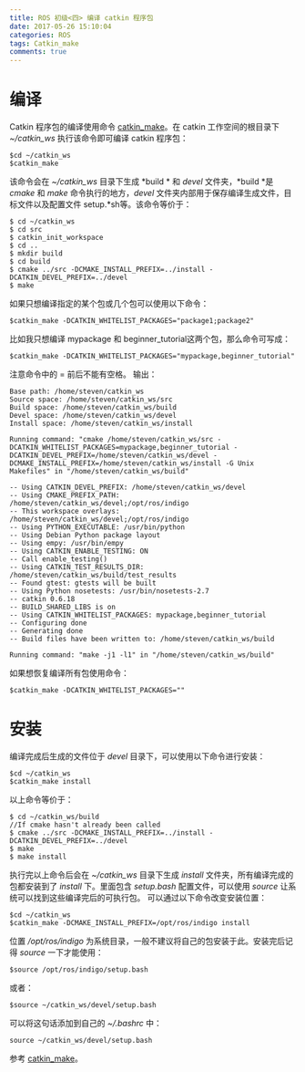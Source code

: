```yaml
---
title: ROS 初级<四> 编译 catkin 程序包
date: 2017-05-26 15:10:04
categories: ROS
tags: Catkin_make
comments: true
---
```

# 编译
Catkin 程序包的编译使用命令 [catkin_make](http://wiki.ros.org/catkin/commands/catkin_make)。在 catkin 工作空间的根目录下 *~/catkin_ws* 执行该命令即可编译 catkin 程序包：
   ```
 $cd ~/catkin_ws
 $catkin_make
   ```
<!--more-->
该命令会在 *~/catkin_ws* 目录下生成 *build * 和 *devel* 文件夹，*build *是 *cmake* 和 *make* 命令执行的地方，*devel* 文件夹内部用于保存编译生成文件，目标文件以及配置文件 setup.*sh等。该命令等价于：
  ```
 $ cd ~/catkin_ws
 $ cd src
 $ catkin_init_workspace
 $ cd ..
 $ mkdir build
 $ cd build
 $ cmake ../src -DCMAKE_INSTALL_PREFIX=../install -DCATKIN_DEVEL_PREFIX=../devel
 $ make
  ```
如果只想编译指定的某个包或几个包可以使用以下命令：
  ```
 $catkin_make -DCATKIN_WHITELIST_PACKAGES="package1;package2"
  ```
比如我只想编译 mypackage 和 beginner_tutorial这两个包，那么命令可写成：
  ```
$catkin_make -DCATKIN_WHITELIST_PACKAGES="mypackage,beginner_tutorial"
  ```
注意命令中的 = 前后不能有空格。
输出：
  ```
Base path: /home/steven/catkin_ws
Source space: /home/steven/catkin_ws/src
Build space: /home/steven/catkin_ws/build
Devel space: /home/steven/catkin_ws/devel
Install space: /home/steven/catkin_ws/install

 Running command: "cmake /home/steven/catkin_ws/src -DCATKIN_WHITELIST_PACKAGES=mypackage,beginner_tutorial -DCATKIN_DEVEL_PREFIX=/home/steven/catkin_ws/devel -DCMAKE_INSTALL_PREFIX=/home/steven/catkin_ws/install -G Unix Makefiles" in "/home/steven/catkin_ws/build"

-- Using CATKIN_DEVEL_PREFIX: /home/steven/catkin_ws/devel
-- Using CMAKE_PREFIX_PATH: /home/steven/catkin_ws/devel;/opt/ros/indigo
-- This workspace overlays: /home/steven/catkin_ws/devel;/opt/ros/indigo
-- Using PYTHON_EXECUTABLE: /usr/bin/python
-- Using Debian Python package layout
-- Using empy: /usr/bin/empy
-- Using CATKIN_ENABLE_TESTING: ON
-- Call enable_testing()
-- Using CATKIN_TEST_RESULTS_DIR: /home/steven/catkin_ws/build/test_results
-- Found gtest: gtests will be built
-- Using Python nosetests: /usr/bin/nosetests-2.7
-- catkin 0.6.18
-- BUILD_SHARED_LIBS is on
-- Using CATKIN_WHITELIST_PACKAGES: mypackage,beginner_tutorial
-- Configuring done
-- Generating done
-- Build files have been written to: /home/steven/catkin_ws/build

 Running command: "make -j1 -l1" in "/home/steven/catkin_ws/build"

  ```
如果想恢复编译所有包使用命令：
  ```
 $catkin_make -DCATKIN_WHITELIST_PACKAGES=""
  ```
# 安装
编译完成后生成的文件位于 *devel* 目录下，可以使用以下命令进行安装：
  ```
 $cd ~/catkin_ws
 $catkin_make install
  ```
以上命令等价于：
  ```
 $ cd ~/catkin_ws/build
 //If cmake hasn't already been called
 $ cmake ../src -DCMAKE_INSTALL_PREFIX=../install -DCATKIN_DEVEL_PREFIX=../devel
 $ make
 $ make install
  ```
执行完以上命令后会在 *~/catkin_ws* 目录下生成 *install* 文件夹，所有编译完成的包都安装到了 *install* 下。里面包含 *setup.bash* 配置文件，可以使用 *source* 让系统可以找到这些编译完后的可执行包。
可以通过以下命令改变安装位置：
  ```
 $cd ~/catkin_ws
 $catkin_make -DCMAKE_INSTALL_PREFIX=/opt/ros/indigo install
  ```
位置 */opt/ros/indigo* 为系统目录，一般不建议将自己的包安装于此。安装完后记得 *source* 一下才能使用：
  ```
 $source /opt/ros/indigo/setup.bash
  ```
或者：
 ```
 $source ~/catkin_ws/devel/setup.bash
  ```
可以将这句话添加到自己的 *~/.bashrc* 中：
  ```
 source ~/catkin_ws/devel/setup.bash
  ```
参考 [catkin_make](http://wiki.ros.org/catkin/commands/catkin_make)。